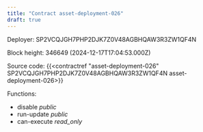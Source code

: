 ```yaml
---
title: "Contract asset-deployment-026"
draft: true
---
```

Deployer: SP2VCQJGH7PHP2DJK7Z0V48AGBHQAW3R3ZW1QF4N


 



Block height: 346649 (2024-12-17T17:04:53.000Z)

Source code: {{<contractref "asset-deployment-026" SP2VCQJGH7PHP2DJK7Z0V48AGBHQAW3R3ZW1QF4N asset-deployment-026>}}

Functions:

* disable _public_
* run-update _public_
* can-execute _read_only_
